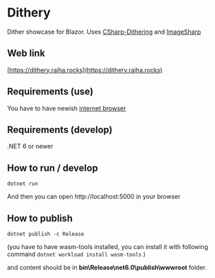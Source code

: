 # Dithery
Dither showcase for Blazor. Uses [CSharp-Dithering](https://github.com/mcraiha/CSharp-Dithering) and [ImageSharp](https://github.com/SixLabors/ImageSharp)

## Web link
[https://dithery.raiha.rocks](https://dithery.raiha.rocks)

## Requirements (use)

You have to have newish [internet browser](https://docs.microsoft.com/en-us/aspnet/core/blazor/supported-platforms?view=aspnetcore-6.0)

## Requirements (develop)

.NET 6 or newer

## How to run / develop
```
dotnet run
```
  
And then you can open http://localhost:5000 in your browser

## How to publish
```
dotnet publish -c Release
```
(you have to have wasm-tools installed, you can install it with following command `dotnet workload install wasm-tools` )
  
and content should be in **bin\Release\net6.0\publish\wwwroot** folder.